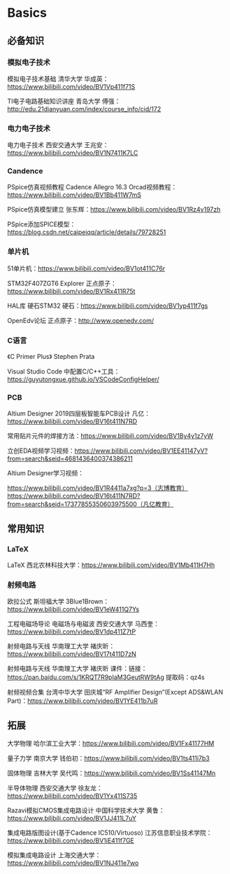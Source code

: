 # Basics
## 必备知识

### 模拟电子技术
模拟电子技术基础 清华大学 华成英：https://www.bilibili.com/video/BV1Vp411f71S

TI电子电路基础知识讲座 青岛大学 傅强：http://edu.21dianyuan.com/index/course_info/cid/172
### 电力电子技术

电力电子技术 西安交通大学 王兆安：https://www.bilibili.com/video/BV1N7411K7LC

### Candence
PSpice仿真视频教程 Cadence Allegro 16.3 Orcad视频教程：https://www.bilibili.com/video/BV1Bb411W7mS

PSpice仿真模型建立 张东辉：https://www.bilibili.com/video/BV1Rz4y197zh

PSpice添加SPICE模型：https://blog.csdn.net/caipeiqq/article/details/79728251
### 单片机
51单片机：https://www.bilibili.com/video/BV1ot411C76r

STM32F407ZGT6 Explorer 正点原子：https://www.bilibili.com/video/BV1Rx411R75t 

HAL库 硬石STM32 硬石：https://www.bilibili.com/video/BV1yp411f7gs

OpenEdv论坛 正点原子：http://www.openedv.com/

### C语言
《C Primer Plus》 Stephen Prata

Visual Studio Code 中配置C/C++工具：https://guyutongxue.github.io/VSCodeConfigHelper/

### PCB
Altium Designer 2019四层板智能车PCB设计 凡亿：https://www.bilibili.com/video/BV16t411N7RD

常用贴片元件的焊接方法：https://www.bilibili.com/video/BV1By4y1z7yW

立创EDA视频学习视频：https://www.bilibili.com/video/BV1EE41147yV?from=search&seid=4681436400374386211

Altium Designer学习视频：

https://www.bilibili.com/video/BV1R4411a7xg?p=3（志博教育）
https://www.bilibili.com/video/BV16t411N7RD?from=search&seid=17377855350603975500（凡亿教育）


## 常用知识
### LaTeX
LaTeX 西北农林科技大学：https://www.bilibili.com/video/BV1Mb411H7Hh

### 射频电路

欧拉公式 斯坦福大学 3Blue1Brown：https://www.bilibili.com/video/BV1eW411Q7Ys

工程电磁场导论 电磁场与电磁波 西安交通大学 马西奎：https://www.bilibili.com/video/BV1dp411Z7tP

射频电路与天线 华南理工大学 褚庆昕：https://www.bilibili.com/video/BV17t411D7zN

射频电路与天线 华南理工大学 褚庆昕 课件：链接：https://pan.baidu.com/s/1KRQT7R9pIaM3GeutRW9tAg  提取码：qz4s

射频视频合集 台湾中华大学 田庆城“RF Amplifier Design”(Except ADS&WLAN Part)：https://www.bilibili.com/video/BV1YE411b7uR

## 拓展
大学物理 哈尔滨工业大学：https://www.bilibili.com/video/BV1Fx41177HM

量子力学 南京大学 钱伯初：https://www.bilibili.com/video/BV1ts411i7b3

固体物理 吉林大学 吴代鸣：https://www.bilibili.com/video/BV1Ss41147Mn

半导体物理 西安交通大学 徐友龙：https://www.bilibili.com/video/BV1Yx411S735

Razavi模拟CMOS集成电路设计 中国科学技术大学 黄鲁：https://www.bilibili.com/video/BV1JJ411L7uY

集成电路版图设计(基于Cadence IC510/Virtuoso) 江苏信息职业技术学院：https://www.bilibili.com/video/BV1iE411f7GE

模拟集成电路设计 上海交通大学：https://www.bilibili.com/video/BV1NJ411e7wo

